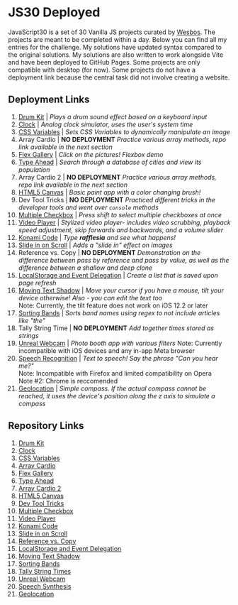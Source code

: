 # JS30 Deployed
JavaScript30 is a set of 30 Vanilla JS projects curated by [Wesbos](https://github.com/wesbos/JavaScript30). The projects are meant to be completed within a day. Below you can find all my entries for the challenge. My solutions have updated syntax compared to the original solutions. My solutions are also written to work alongside Vite and have been deployed to GitHub Pages. Some projects are only compatible with desktop (for now). Some projects do not have a deployment link because the central task did not involve creating a website.                                                                  

## Deployment Links
1. [Drum Kit](https://nicoleblanchette.github.io/01-drum-kit/) |  *Plays a drum sound effect based on a keyboard input*
2. [Clock](https://nicoleblanchette.github.io/02-clock/) | *Analog clock simulator, uses the user's system time* 
3. [CSS Variables](https://nicoleblanchette.github.io/03-css-variables/) | *Sets CSS Variables to dynamically manipulate an image*
4. Array Cardio | **NO DEPLOYMENT** *Practice various array methods, repo link available in the next section*
5. [Flex Gallery](https://nicoleblanchette.github.io/05-flex-gallery/) | *Click on the pictures! Flexbox demo*
6. [Type Ahead](https://nicoleblanchette.github.io/06-type-ahead/) |  *Search through a database of cities and view its population*
7. Array Cardio 2 | **NO DEPLOYMENT** *Practice various array methods, repo link available in the next section*
8. [HTML5 Canvas](https://nicoleblanchette.github.io/08-html5-canvas/) | *Basic paint app with a color changing brush!*
9. Dev Tool Tricks | **NO DEPLOYMENT** *Practiced different tricks in the developer tools and went over `console` methods*
10. [Multiple Checkbox](https://nicoleblanchette.github.io/10-multiple-checkbox/) | *Press shift to select multiple checkboxes at once*
11. [Video Player](https://nicoleblanchette.github.io/11-video-player/) | *Stylized video player- includes video scrubbing, playback speed adjustment, skip forwards and backwards, and a volume slider*
12. [Konami Code](https://nicoleblanchette.github.io/12-konami-code/) | *Type **rafflesia** and see what happens!*
13. [Slide in on Scroll](https://nicoleblanchette.github.io/13-slide-in-on-scroll/) | *Adds a "slide in" effect on images*
14. Reference vs. Copy | **NO DEPLOYMENT** *Demonstration on the difference between pass by reference and pass by value, as well as the difference between a shallow and deep clone*
15. [LocalStorage and Event Delegation](https://nicoleblanchette.github.io/15-local-storage-and-delegation/) | *Create a list that is saved upon page refresh*
16. [Moving Text Shadow](https://nicoleblanchette.github.io/16-cursor-shadow/) | *Move your cursor if you have a mouse, tilt your device otherwise! Also - you can edit the text too*  
  Note: Currently, the tilt feature does not work on iOS 12.2 or later
17. [Sorting Bands](https://nicoleblanchette.github.io/17-sorting-bands/) | *Sorts band names using regex to not include articles like "the"*
18. Tally String Time | **NO DEPLOYMENT** *Add together times stored as strings*
19. [Unreal Webcam](https://nicoleblanchette.github.io/19-unreal-webcam/) | *Photo booth app with various filters*
  Note: Currently incompatible with iOS devices and any in-app Meta browser
20. [Speech Recognition](https://nicoleblanchette.github.io/20-speech-recognition/) | *Text to speech! Say the phrase "Can you hear me?"*  
  Note: Incompatible with Firefox and limited compatibility on Opera  
  Note #2: Chrome is reccomended
21. [Geolocation](https://nicoleblanchette.github.io/21-geolocation/) | *Simple compass. If the actual compass cannot be reached, it uses the device's position along the z axis to simulate a compass*

## Repository Links  
1. [Drum Kit](https://github.com/nicoleblanchette/01-drum-kit)
2. [Clock](https://github.com/nicoleblanchette/02-clock)
3. [CSS Variables](https://github.com/nicoleblanchette/03-css-variables)
4. [Array Cardio](https://github.com/nicoleblanchette/04-array-cardio) 
5. [Flex Gallery](https://github.com/nicoleblanchette/05-flex-gallery)
6. [Type Ahead](https://github.com/nicoleblanchette/06-type-ahead)
7. [Array Cardio 2](https://github.com/nicoleblanchette/07-array-cardio-2)
8. [HTML5 Canvas](https://github.com/nicoleblanchette/08-html5-canvas)
9. [Dev Tool Tricks](https://github.com/nicoleblanchette/09-dev-tool-tricks)
10. [Multiple Checkbox](https://github.com/nicoleblanchette/10-multiple-checkbox/settings/pages)
11. [Video Player](https://github.com/nicoleblanchette/11-video-player)
12. [Konami Code](https://github.com/nicoleblanchette/12-konami-code)
13. [Slide in on Scroll](https://github.com/nicoleblanchette/13-slide-in-on-scroll)
14. [Reference vs. Copy](https://github.com/nicoleblanchette/14-reference-vs-copy)
15. [LocalStorage and Event Delegation](https://github.com/nicoleblanchette/15-local-storage-and-delegation)
16. [Moving Text Shadow](https://github.com/nicoleblanchette/16-cursor-shadow)
17. [Sorting Bands](https://github.com/nicoleblanchette/17-sorting-bands)
18. [Tally String Times](https://github.com/nicoleblanchette/18-tally-string-time)
19. [Unreal Webcam](https://github.com/nicoleblanchette/19-unreal-webcam)
20. [Speech Synthesis](https://github.com/nicoleblanchette/20-speech-recognition)
21. [Geolocation](https://github.com/nicoleblanchette/21-geolocation)
